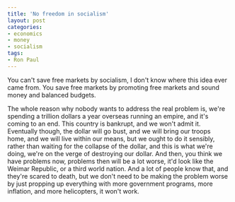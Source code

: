 ```yaml
---
title: 'No freedom in socialism'
layout: post
categories:
- economics
- money
- socialism
tags:
- Ron Paul
---
```


You can't save free markets by socialism, I don't know where this idea ever came from. You save free markets by promoting free markets and sound money and balanced budgets.
 
The whole reason why nobody wants to address the real problem is, we're spending a trillion dollars a year overseas running an empire, and it's coming to an end. This country is bankrupt, and we won't admit it. Eventually though, the dollar will go bust, and we will bring our troops home, and we will live within our means, but we ought to do it sensibly, rather than waiting for the collapse of the dollar, and this is what we're doing, we're on the verge of destroying our dollar. And then, you think we have problems now, problems then will be a lot worse, it'd look like the Weimar Republic, or a third world nation. And a lot of people know that, and they're scared to death, but we don't need to be making the problem worse by just propping up everything with more government programs, more inflation, and more helicopters, it won't work.